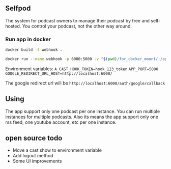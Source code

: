 ## Selfpod

The system for podcast owners to manage their podcast by free and self-hosted.
You control your podcast, not the other way around.

### Run app in docker

```bash
docker build -t webhook .
```

```bash
docker run --name webhook -p 6000:5000 -v "$(pwd)/for_docker_mount/:/application/tmp_files/" --rm webhook
```

Environment variables:
`A_CAST_HOOK_TOKEN=hook_123_token`
`APP_PORT=5000`
`GOOGLE_REDIRECT_URL_HOST=http://localhost:6000/`

The google redirect url will be `http://localhost:6000/auth/google/callback`

## Using

The app support only one podcast per one instance. You can run multiple instances for multiple podcasts.
Also its means the app support only one rss feed, one youtube account, etc per one instance.

## open source todo

- Move a cast show to environment variable
- Add logout method
- Some UI improvements
